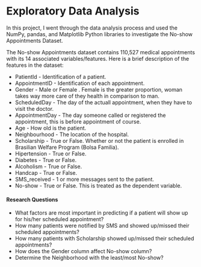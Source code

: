 # Exploratory Data Analysis

In this project, I went through the data analysis process and used the NumPy, pandas, and Matplotlib Python libraries to investigate the No-show Appointments Dataset.

The No-show Appointments dataset contains 110,527 medical appointments with its 14 associated variables/features. Here is a brief description of the features in the dataset:

<ul>
<li>PatientId - Identification of a patient.</li>
<li>AppointmentID - Identification of each appointment.</li>  
<li>Gender - Male or Female . Female is the greater proportion, woman takes way more care of they health in comparison to man.</li>
<li>ScheduledDay - The day of the actuall appointment, when they have to visit the doctor.</li>
<li>AppointmentDay - The day someone called or registered the appointment, this is before appointment of course.</li>
<li>Age - How old is the patient.</li>
<li>Neighbourhood - The location of the hospital.</li>
<li>Scholarship - True or False. Whether or not the patient is enrolled in Brasilian Welfare Program (Bolsa Familia).</li>
<li>Hipertension - True or False.</li>
<li>Diabetes - True or False.</li>
<li>Alcoholism - True or False.</li>
<li>Handcap - True or False.</li>
<li>SMS_received - 1 or more messages sent to the patient.</li>
<li>No-show - True or False. This is treated as the dependent variable.</li>
</ul>

#### Research Questions
<ul>
<li>What factors are most important in predicting if a patient will show up for his/her scheduled appointment?</li>
<li>How many patients were notified by SMS and showed up/missed their scheduled appointments?</li>  
<li>How many patients with Scholarship showed up/missed their scheduled appointments?</li>
<li>How does the Gender column affect No-show column?</li>
<li>Determine the Neighborhood with the least/most No-show?</li>
</ul>
